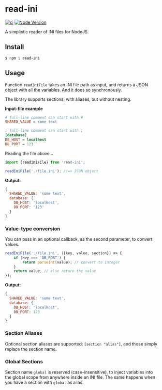 # read-ini

[![ci](https://github.com/vitaly-t/read-ini/actions/workflows/ci.yml/badge.svg)](https://github.com/vitaly-t/read-ini/actions/workflows/ci.yml)
[![Node Version](https://img.shields.io/badge/nodejs-20%20--%2024-green.svg?logo=node.js&style=flat)](https://nodejs.org)

A simplistic reader of INI files for NodeJS.

## Install

```
$ npm i read-ini
```

## Usage

Function `readIniFile` takes an INI file path as input, and returns a JSON object
with all the variables. And it does so synchronously.

The library supports sections, with aliases, but without nesting.

**Input-file example**

```ini
# full-line comment can start with #
SHARED_VALUE = some text

; full-line comment can start with ; 
[database]
DB_HOST = localhost
DB_PORT = 123
```

Reading the file above...

```ts
import {readIniFile} from 'read-ini';

readIniFile('./file.ini'); //=> JSON object
```

**Output:**

```js
{
  SHARED_VALUE: 'some text',
  database: {
    DB_HOST: 'localhost',
    DB_PORT: '123'
  }
}
```

### Value-type conversion

You can pass in an optional callback, as the second parameter, to convert values.

```ts
readIniFile('./file.ini', ({key, value, section}) => {
    if (key === 'DB_PORT') {
        return parseInt(value); // convert to integer
    }
    return value; // else return the value
});
```

**Output:**

```js
{
  SHARED_VALUE: 'some text',
  database: {
    DB_HOST: 'localhost',
    DB_PORT: 123
  }
}
```

### Section Aliases

Optional section aliases are supported: `[section "alias"]`, and those simply replace the section name.

### Global Sections

Section name `global` is reserved (case-insensitive), to inject variables into the global scope from anywhere inside an INI file.
The same happens when you have a section with `global` as alias.
